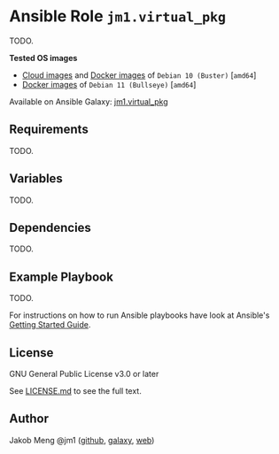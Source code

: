 # Ansible Role `jm1.virtual_pkg`

TODO.

**Tested OS images**
- [Cloud images](https://cdimage.debian.org/cdimage/openstack/current/) and
  [Docker images](https://hub.docker.com/_/debian) of `Debian 10 (Buster)` \[`amd64`\]
- [Docker images](https://hub.docker.com/_/debian) of `Debian 11 (Bullseye)` \[`amd64`\]

Available on Ansible Galaxy: [jm1.virtual_pkg](https://galaxy.ansible.com/jm1/virtual_pkg)

## Requirements

TODO.

## Variables

TODO.

## Dependencies

TODO.

## Example Playbook

TODO.

For instructions on how to run Ansible playbooks have look at Ansible's
[Getting Started Guide](https://docs.ansible.com/ansible/latest/network/getting_started/first_playbook.html).

## License

GNU General Public License v3.0 or later

See [LICENSE.md](LICENSE.md) to see the full text.

## Author

Jakob Meng
@jm1 ([github](https://github.com/jm1), [galaxy](https://galaxy.ansible.com/jm1), [web](http://www.jakobmeng.de))
